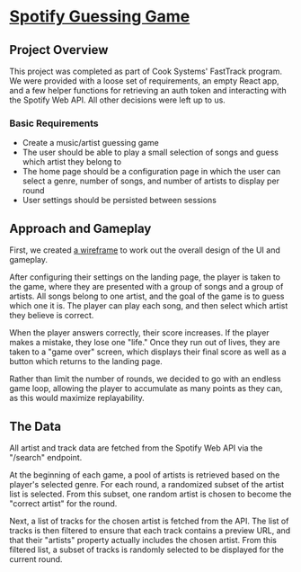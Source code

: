 # <a href="https://guesswhoswho.netlify.app/" target="_blank">Spotify Guessing Game</a>

## Project Overview

This project was completed as part of Cook Systems' FastTrack program. We were provided with a loose set of requirements, an empty React app, and a few helper functions for retrieving an auth token and interacting with the Spotify Web API. All other decisions were left up to us.

### Basic Requirements

- Create a music/artist guessing game
- The user should be able to play a small selection of songs and guess which artist they belong to
- The home page should be a configuration page in which the user can select a genre, number of songs, and number of artists to display per round
- User settings should be persisted between sessions

## Approach and Gameplay

First, we created [a wireframe](https://www.figma.com/file/hYpatH93rKkF34b1tgOn6u/Who's-Who?node-id=0%3A1&t=H6u8Ek3n9Np2YGK5-1) to work out the overall design of the UI and gameplay.

After configuring their settings on the landing page, the player is taken to the game, where they are presented with a group of songs and a group of artists. All songs belong to one artist, and the goal of the game is to guess which one it is. The player can play each song, and then select which artist they believe is correct.

When the player answers correctly, their score increases. If the player makes a mistake, they lose one "life." Once they run out of lives, they are taken to a "game over" screen, which displays their final score as well as a button which returns to the landing page.

Rather than limit the number of rounds, we decided to go with an endless game loop, allowing the player to accumulate as many points as they can, as this would maximize replayability.

## The Data

All artist and track data are fetched from the Spotify Web API via the "/search" endpoint.

At the beginning of each game, a pool of artists is retrieved based on the player's selected genre. For each round, a randomized subset of the artist list is selected. From this subset, one random artist is chosen to become the "correct artist" for the round.

Next, a list of tracks for the chosen artist is fetched from the API. The list of tracks is then filtered to ensure that each track contains a preview URL, and that their "artists" property actually includes the chosen artist. From this filtered list, a subset of tracks is randomly selected to be displayed for the current round.
